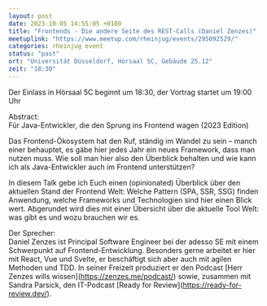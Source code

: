 ```yaml
---
layout: post
date: 2023-10-05 14:55:05 +0100
title: "Frontends - Die andere Seite des REST-Calls (Daniel Zenzes)"
meetuplink: "https://www.meetup.com/rheinjug/events/295092529/"
categories: rheinjug event
status: "past"
ort: "Universität Düsseldorf, Hörsaal 5C, Gebäude 25.12"
zeit: "18:30"
---
```

<p>Der Einlass in Hörsaal 5C beginnt um 18:30, der Vortrag startet um 19:00 Uhr</p> <p>Abstract:<br/>Für Java-Entwickler, die den Sprung ins Frontend wagen (2023 Edition)</p> <p>Das Frontend-Ökosystem hat den Ruf, ständig im Wandel zu sein – manch einer behauptet, es gäbe hier jedes Jahr ein neues Framework, dass man nutzen muss. Wie soll man hier also den Überblick behalten und wie kann ich als Java-Entwickler auch im Frontend unterstützen?</p> <p>In diesem Talk gebe ich Euch einen (opinionated) Überblick über den aktuellen Stand der Frontend Welt: Welche Pattern (SPA, SSR, SSG) finden Anwendung, welche Frameworks und Technologien sind hier einen Blick wert. Abgerundet wird dies mit einer Übersicht über die aktuelle Tool Welt: was gibt es und wozu brauchen wir es.</p> <p>Der Sprecher:<br/>Daniel Zenzes ist Principal Software Engineer bei der adesso SE mit einem Schwerpunkt auf Frontend-Entwicklung. Besonders gerne arbeitet er hier mit React, Vue und Svelte, er beschäftigt sich aber auch mit agilen Methoden und TDD. In seiner Freizeit produziert er den Podcast [Herr Zenzes wills wissen](<a href="https://zenzes.me/podcast/" class="linkified">https://zenzes.me/podcast/</a>) sowie, zusammen mit Sandra Parsick, den IT-Podcast [Ready for Review](<a href="https://ready-for-review.dev/" class="linkified">https://ready-for-review.dev/</a>).</p> 
